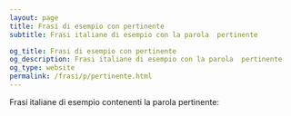 ```yaml
---
layout: page
title: Frasi di esempio con pertinente 
subtitle: Frasi italiane di esempio con la parola  pertinente

og_title: Frasi di esempio con pertinente 
og_description: Frasi italiane di esempio con la parola  pertinente
og_type: website
permalink: /frasi/p/pertinente.html
---
```


Frasi italiane di esempio contenenti la parola pertinente:


